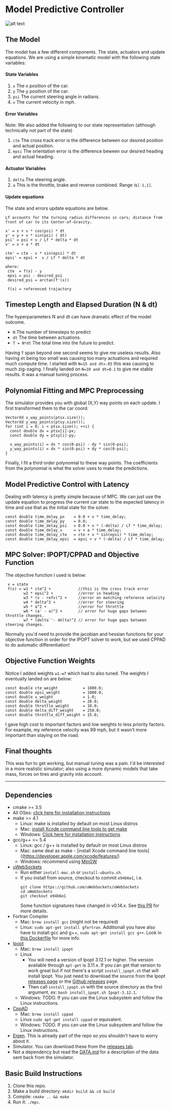 # Model Predictive Controller

![alt text](./documentation_images/mpc.png "Intro image")


## The Model

The model has a few different components. The state, actuators and update equations.
We are using a simple kinematic model with the following state variables:

#### State Variables
1. `x` The x position of the car.
2. `y` The y position of the car.
3. `psi` The current steering angle in radians.
4. `v` The current velocity in mph.

#### Error Variables
Note: We also added the following to our state representation (although technically not part of the state)

1. `cte` The cross track error is the difference between our desired position and actual position.
2. `epsi` The orientation error is the difference beween our desired heading and actual heading.

#### Actuator Variables

1. `delta` The steering angle. 
2. `a` This is the throttle, brake and reverse combined. Range is`[-1,1]`.

#### Update equations

The state and errors update equations are below.
```
Lf accounts for the turning radius differences in cars; distance from front of car to its Center-of-Gravity.

x' = x + v * cos(psi) * dt
y' = y + v * sin(psi) ( dt)
psi' = psi + v / Lf * delta * dt
v' = v + a * dt

cte' = cte - v * sin(epsi) * dt
epsi' = epsi +  v / Lf * delta * dt

where:
 cte  = f(x) - y
 epsi = psi - desired_psi
 desired_psi = arctan(f'(x))
 
 f(x) = referenced trajactory
```

## Timestep Length and Elapsed Duration (N & dt)

The hyperparameters N and dt can have dramatic effect of the model outcome.

* `N` The number of timesteps to predict
* `dt` The time between actuations. 
* `T = N*dt` The total time into the future to predict.

Having `T` span beyond one second seems to give me useless results.
Also having `dt` being too small was causing too many actuations and required much compute time.
I started with `N=15 and dt=.05` this was causing to much zig-zaging.
I finally landed on `N=10 and dt=0.1` to give me stable results. It was a manual tuning process.

## Polynomial Fitting and MPC Preprocessing

The simulator provides you with global (X,Y) way points on each update. I first
transformed them to the car coord. 
```
VectorXd x_way_points(ptsx.size());
VectorXd y_way_points(ptsy.size());
for (int i = 0; i < ptsx.size(); ++i) {
  const double dx = ptsx[i]-px;
  const double dy = ptsy[i]-py;

  x_way_points(i) = dx * cos(0-psi) - dy * sin(0-psi);
  y_way_points(i) = dx * sin(0-psi) + dy * cos(0-psi);
}
```

Finally, I fit a third order polynomial to these way points.
The coefficients from the polynomial is what the solver uses to 
make the predictions.

## Model Predictive Control with Latency

Dealing with latency is pretty simple because of MPC.
We can just use the update equation to progress the current
car state to the expected latency in time and use that as the
initial state for the solver.

```
const double time_delay_px    = 0.0 + v * time_delay;
const double time_delay_py    = 0.0;
const double time_delay_psi   = 0.0 + v * (-delta) / Lf * time_delay;
const double time_delay_v     = v + a * time_delay;
const double time_delay_cte   = cte + v * sin(epsi) * time_delay;
const double time_delay_epsi  = epsi + v * (-delta) / Lf * time_delay;
```

## MPC Solver: IPOPT/CPPAD and Objective Function

The objective function I used is below:

```
 x = state
 f(x) = w1 * cte^2 +            //this is the cross track error
        w2 * epsi^2 +           //error in heading
        w3 * (v - refv)^2 +     //error on matching reference velocity
        w4 * delta^2 +          //error for steering
        w5 * a^2 +              //error for throttle
        w6 * (a' - a)^2 +       // error for huge gaps between throttle changes.
        w7 * (delta`'- delta)^2 // error for huge gaps between steering changes.
```
Normally you'd need to provide the jacobian and hessian functions for your
objective function in order for the IPOPT solver to work, but 
we used CPPAD to do automatic differentiation!

## Objective Function Weights

Notice I added weights `w1-w7` which had to also tuned. The weights I 
eventually landed on are below:

```
const double cte_weight           = 1800.0;
const double epsi_weight          = 1800.0;
const double v_weight             = 1.0;
const double delta_weight         = 20.0;
const double throttle_weight      = 10.0;
const double delta_diff_weight    = 250.0;
const double throttle_diff_weight = 15.0;
```

I gave high cost to important factors and low weights to less priority factors.
For example, my reference velocity was 99 mph, but it wasn't more important than
staying on the road.

## Final thoughts

This was fun to get working, but manual tuning was a pain. I'd be interested
in a more realistic simulator; also using a more dynamic models that 
take mass, forces on tires and gravity into account.

---

## Dependencies

* cmake >= 3.5
 * All OSes: [click here for installation instructions](https://cmake.org/install/)
* make >= 4.1
  * Linux: make is installed by default on most Linux distros
  * Mac: [install Xcode command line tools to get make](https://developer.apple.com/xcode/features/)
  * Windows: [Click here for installation instructions](http://gnuwin32.sourceforge.net/packages/make.htm)
* gcc/g++ >= 5.4
  * Linux: gcc / g++ is installed by default on most Linux distros
  * Mac: same deal as make - [install Xcode command line tools]((https://developer.apple.com/xcode/features/)
  * Windows: recommend using [MinGW](http://www.mingw.org/)
* [uWebSockets](https://github.com/uWebSockets/uWebSockets)
  * Run either `install-mac.sh` or `install-ubuntu.sh`.
  * If you install from source, checkout to commit `e94b6e1`, i.e.
    ```
    git clone https://github.com/uWebSockets/uWebSockets 
    cd uWebSockets
    git checkout e94b6e1
    ```
    Some function signatures have changed in v0.14.x. See [this PR](https://github.com/udacity/CarND-MPC-Project/pull/3) for more details.
* Fortran Compiler
  * Mac: `brew install gcc` (might not be required)
  * Linux: `sudo apt-get install gfortran`. Additionall you have also have to install gcc and g++, `sudo apt-get install gcc g++`. Look in [this Dockerfile](https://github.com/udacity/CarND-MPC-Quizzes/blob/master/Dockerfile) for more info.
* [Ipopt](https://projects.coin-or.org/Ipopt)
  * Mac: `brew install ipopt`
  * Linux
    * You will need a version of Ipopt 3.12.1 or higher. The version available through `apt-get` is 3.11.x. If you can get that version to work great but if not there's a script `install_ipopt.sh` that will install Ipopt. You just need to download the source from the Ipopt [releases page](https://www.coin-or.org/download/source/Ipopt/) or the [Github releases](https://github.com/coin-or/Ipopt/releases) page.
    * Then call `install_ipopt.sh` with the source directory as the first argument, ex: `bash install_ipopt.sh Ipopt-3.12.1`. 
  * Windows: TODO. If you can use the Linux subsystem and follow the Linux instructions.
* [CppAD](https://www.coin-or.org/CppAD/)
  * Mac: `brew install cppad`
  * Linux `sudo apt-get install cppad` or equivalent.
  * Windows: TODO. If you can use the Linux subsystem and follow the Linux instructions.
* [Eigen](http://eigen.tuxfamily.org/index.php?title=Main_Page). This is already part of the repo so you shouldn't have to worry about it.
* Simulator. You can download these from the [releases tab](https://github.com/udacity/self-driving-car-sim/releases).
* Not a dependency but read the [DATA.md](./DATA.md) for a description of the data sent back from the simulator.

## Basic Build Instructions

1. Clone this repo.
2. Make a build directory: `mkdir build && cd build`
3. Compile: `cmake .. && make`
4. Run it: `./mpc`.


